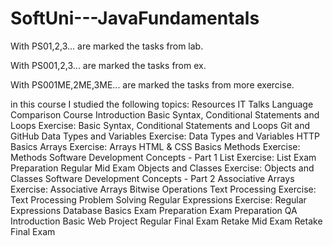 # SoftUni---JavaFundamentals

With PS01,2,3... are marked the tasks from lab.

With PS001,2,3... are marked the tasks from ex.

With PS001ME,2ME,3ME... are marked the tasks from more exercise.


in this course I studied the following topics:
Resources
IT Talks
Language Comparison
Course Introduction
Basic Syntax, Conditional Statements and Loops
Exercise: Basic Syntax, Conditional Statements and Loops
Git and GitHub
Data Types and Variables
Exercise: Data Types and Variables
HTTP Basics
Arrays
Exercise: Arrays
HTML & CSS Basics
Methods
Exercise: Methods
Software Development Concepts - Part 1
List
Exercise: List
Exam Preparation
Regular Mid Exam
Objects and Classes
Exercise: Objects and Classes
Software Development Concepts - Part 2
Associative Arrays
Exercise: Associative Arrays
Bitwise Operations
Text Processing
Exercise: Text Processing
Problem Solving
Regular Expressions
Exercise: Regular Expressions
Database Basics
Exam Preparation
Exam Preparation
QA Introduction
Basic Web Project
Regular Final Exam
Retake Mid Exam
Retake Final Exam
